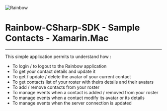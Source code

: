 ![Rainbow](../logo_rainbow.png)

 
# Rainbow-CSharp-SDK - Sample Contacts - Xamarin.Mac
---

This simple application permits to understand how :
- To login / to logout to the Rainbow application
- To get your contact details and update it
- To get / update / delete the avatar of your current contact
- To get contacts list of your roster with theirs details and their avatars
- To add / remove contacts from your roster
- To manage events when a contact is added / removed from your roster
- To manage events when a contact modify its avatar or its details
- To manage events when the server connection is updated
